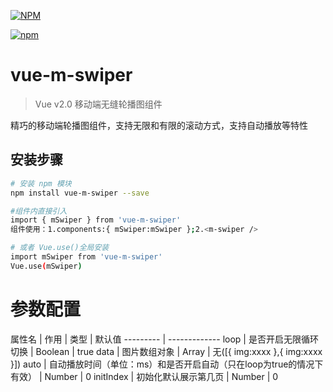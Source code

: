 
[![NPM](https://nodei.co/npm/vue-m-swiper.png)](https://github.com/hjc22/vue-m-swiper)

[![npm](https://img.shields.io/npm/dm/vue-m-swiper.svg)]()


# vue-m-swiper

> Vue v2.0 移动端无缝轮播图组件

精巧的移动端轮播图组件，支持无限和有限的滚动方式，支持自动播放等特性

## 安装步骤

``` bash
# 安装 npm 模块
npm install vue-m-swiper --save

#组件内直接引入
import { mSwiper } from 'vue-m-swiper'
组件使用：1.components:{ mSwiper:mSwiper };2.<m-swiper />

# 或者 Vue.use()全局安装
import mSwiper from 'vue-m-swiper'
Vue.use(mSwiper)


```

# 参数配置

属性名 | 作用 | 类型 | 默认值
--------- | -------------
loop | 是否开启无限循环切换 | Boolean | true
data | 图片数组对象 | Array | 无([{ img:xxxx },{ img:xxxx }])
auto | 自动播放时间（单位：ms）和是否开启自动（只在loop为true的情况下有效） | Number | 0
initIndex | 初始化默认展示第几页 | Number | 0

